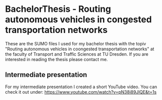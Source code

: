 # BachelorThesis - Routing autonomous vehicles in congested transportation networks 
These are the SUMO files I used for my bachelor thesis with the topiv "Routing autonomous vehicles in coongested transportation networks" at the faculty of Transport and Traffic Sciences at TU Dresden. 
If you are interested in reading the thesis please contact me. 

## Intermediate presentation
For my intermediate presentation I created a short YouTube video. 
You can check it out under: https://www.youtube.com/watch?v=pN38i89JlQE&t=1s
